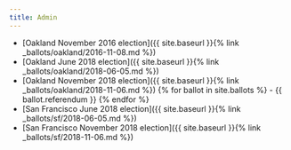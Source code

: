 ```yaml
---
title: Admin
---
```


- [Oakland November 2016 election]({{ site.baseurl }}{% link _ballots/oakland/2016-11-08.md %})
- [Oakland June 2018 election]({{ site.baseurl }}{% link _ballots/oakland/2018-06-05.md %})
- [Oakland November 2018 election]({{ site.baseurl }}{% link _ballots/oakland/2018-11-06.md %})
    {% for ballot in site.ballots %}
        - {{ ballot.referendum }}
    {% endfor %}
- [San Francisco June 2018 election]({{ site.baseurl }}{% link _ballots/sf/2018-06-05.md %})
- [San Francisco November 2018 election]({{ site.baseurl }}{% link _ballots/sf/2018-11-06.md %})
